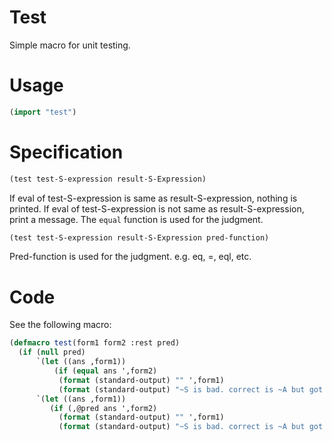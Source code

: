 # Test 

Simple macro for unit testing.

# Usage

```lisp
(import "test")
```

# Specification

```lisp
(test test-S-expression result-S-Expression)
```
If eval of test-S-expression is same as result-S-expression, nothing is printed.
If eval of test-S-expression is not same as result-S-expression, print a message.
The `equal` function is used for the judgment.

```lisp
(test test-S-expression result-S-Expression pred-function)
```
Pred-function is used for the judgment. e.g. eq, =, eql, etc.

# Code

See the following macro:

```lisp
(defmacro test(form1 form2 :rest pred)
  (if (null pred)
      `(let ((ans ,form1))
          (if (equal ans ',form2)
           (format (standard-output) "" ',form1)
           (format (standard-output) "~S is bad. correct is ~A but got ~A ~%" ',form1 ',form2 ans)))
      `(let ((ans ,form1))
         (if (,@pred ans ',form2)
           (format (standard-output) "" ',form1)
           (format (standard-output) "~S is bad. correct is ~A but got ~A ~%" ',form1, ',form2 ans)))))
```
